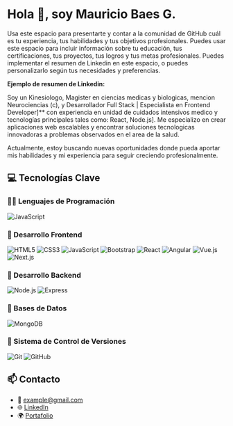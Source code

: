 # Hola 👋, soy Mauricio Baes G.

Usa este espacio para presentarte y contar a la comunidad de GitHub cuál es tu experiencia, tus habilidades y tus objetivos profesionales. Puedes usar este espacio para incluir información sobre tu educación, tus certificaciones, tus proyectos, tus logros y tus metas profesionales. Puedes implementar el resumen de Linkedin en este espacio, o puedes personalizarlo según tus necesidades y preferencias.

**Ejemplo de resumen de Linkedin:**

Soy un Kinesiologo, Magister en ciencias medicas y biologicas, mencion Neurociencias (c), y Desarrollador Full Stack | Especialista en Frontend Developer]** con experiencia en unidad de cuidados intensivos medico y tecnologías principales tales como: React, Node.js]. Me especializo en crear aplicaciones web escalables y encontrar soluciones tecnologicas innovadoras a problemas observados en el area de la salud.

Actualmente, estoy buscando nuevas oportunidades donde pueda aportar mis habilidades y mi experiencia para seguir creciendo profesionalmente.

## 💻 **Tecnologías Clave**

### 🧑‍💻 Lenguajes de Programación

![JavaScript](https://img.shields.io/badge/JavaScript-F7DF1E?style=for-the-badge&logo=javascript&logoColor=black)

### 🎨 Desarrollo Frontend

![HTML5](https://img.shields.io/badge/HTML5-E34F26?style=for-the-badge&logo=html5&logoColor=white) ![CSS3](https://img.shields.io/badge/CSS3-1572B6?style=for-the-badge&logo=css3&logoColor=white) ![JavaScript](https://img.shields.io/badge/JavaScript-F7DF1E?style=for-the-badge&logo=javascript&logoColor=black) ![Bootstrap](https://img.shields.io/badge/Bootstrap-563D7C?style=for-the-badge&logo=bootstrap&logoColor=white) ![React](https://img.shields.io/badge/React-61DAFB?style=for-the-badge&logo=react&logoColor=black) ![Angular](https://img.shields.io/badge/Angular-DD0031?style=for-the-badge&logo=angular&logoColor=white) ![Vue.js](https://img.shields.io/badge/Vue.js-4FC08D?style=for-the-badge&logo=vue.js&logoColor=white) ![Next.js](https://img.shields.io/badge/Next.js-000000?style=for-the-badge&logo=next.js&logoColor=white) 

### 🔨 Desarrollo Backend

![Node.js](https://img.shields.io/badge/Node.js-43853D?style=for-the-badge&logo=node.js&logoColor=white) ![Express](https://img.shields.io/badge/Express-000000?style=for-the-badge&logo=express&logoColor=white) 

### 🔧 Bases de Datos

![MongoDB](https://img.shields.io/badge/MongoDB-47A248?style=for-the-badge&logo=mongodb&logoColor=white) 



### 📝 Sistema de Control de Versiones

![Git](https://img.shields.io/badge/Git-F05032?style=for-the-badge&logo=git&logoColor=white) ![GitHub](https://img.shields.io/badge/GitHub-181717?style=for-the-badge&logo=github&logoColor=white) 
## 📫 **Contacto**

- 📧 [example@gmail.com](baesmauricio@gmail.com)
- 🌐 [LinkedIn](https://www.linkedin.com/in/example)
- 🌍 [Portafolio](https://example.com)
